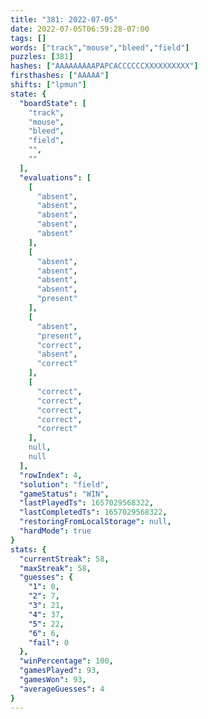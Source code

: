 ```yaml
---
title: "381: 2022-07-05"
date: 2022-07-05T06:59:28-07:00
tags: []
words: ["track","mouse","bleed","field"]
puzzles: [381]
hashes: ["AAAAAAAAAPAPCACCCCCCXXXXXXXXXX"]
firsthashes: ["AAAAA"]
shifts: ["lpmun"]
state: {
  "boardState": [
    "track",
    "mouse",
    "bleed",
    "field",
    "",
    ""
  ],
  "evaluations": [
    [
      "absent",
      "absent",
      "absent",
      "absent",
      "absent"
    ],
    [
      "absent",
      "absent",
      "absent",
      "absent",
      "present"
    ],
    [
      "absent",
      "present",
      "correct",
      "absent",
      "correct"
    ],
    [
      "correct",
      "correct",
      "correct",
      "correct",
      "correct"
    ],
    null,
    null
  ],
  "rowIndex": 4,
  "solution": "field",
  "gameStatus": "WIN",
  "lastPlayedTs": 1657029568322,
  "lastCompletedTs": 1657029568322,
  "restoringFromLocalStorage": null,
  "hardMode": true
}
stats: {
  "currentStreak": 58,
  "maxStreak": 58,
  "guesses": {
    "1": 0,
    "2": 7,
    "3": 21,
    "4": 37,
    "5": 22,
    "6": 6,
    "fail": 0
  },
  "winPercentage": 100,
  "gamesPlayed": 93,
  "gamesWon": 93,
  "averageGuesses": 4
}
---
```


<!-- more -->
